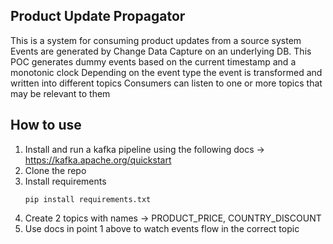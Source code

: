 ## Product Update Propagator
This is a system for consuming product updates from a source system
Events are generated by Change Data Capture on an underlying DB. This POC generates dummy events based on the current timestamp and a monotonic clock
Depending on the event type the event is transformed and written into different topics
Consumers can listen to one or more topics that may be relevant to them

## How to use
1. Install and run a kafka pipeline using the following docs -> https://kafka.apache.org/quickstart
2. Clone the repo
3. Install requirements 
    ```
    pip install requirements.txt
    ```
4. Create 2 topics with names -> PRODUCT_PRICE, COUNTRY_DISCOUNT
5. Use docs in point 1 above to watch events flow in the correct topic


